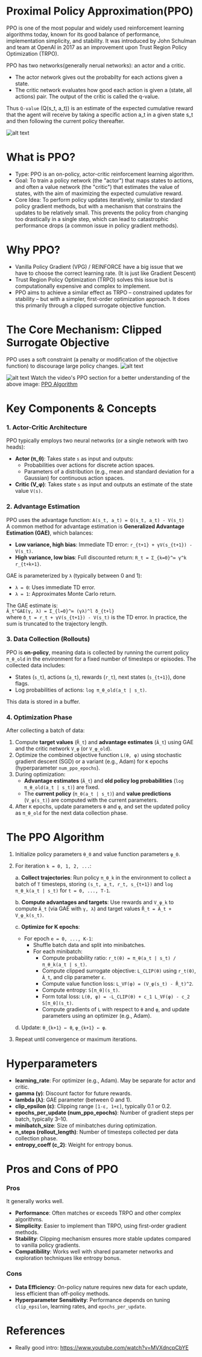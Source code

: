 # Proximal Policy Approximation(PPO)

PPO is one of the most popular and widely used reinforcement learning algorithms today, known for its good balance of performance, implementation simplicity, and stability. It was introduced by John Schulman and team at OpenAI in 2017 as an improvement upon Trust Region Policy Optimization (TRPO).

PPO has two networks(generally nerual networks): an actor and a critic. 
- The actor network gives out the probabilty for each actions given a state.
- The critic network evaluates how good each action is given a (state, all actions) pair. The output of the critic is called the q-value.

Thus `Q-value` (Q(s_t, a_t)) is an estimate of the expected cumulative reward that the agent will receive by taking a specific action a_t in a given state s_t and then following the current policy thereafter.

![alt text](image-3.png)
# What is PPO?
- Type: PPO is an on-policy, actor-critic reinforcement learning algorithm.
- Goal: To train a policy network (the "actor") that maps states to actions, and often a value network (the "critic") that estimates the value of states, with the aim of maximizing the expected cumulative reward.
- Core Idea: To perform policy updates iteratively, similar to standard policy gradient methods, but with a mechanism that constrains the updates to be relatively small. This prevents the policy from changing too drastically in a single step, which can lead to catastrophic performance drops (a common issue in policy gradient methods).

# Why PPO?
- Vanilla Policy Gradient (VPG) / REINFORCE have a big issue that we have to choose the correct learning rate. (It is just like Gradient Descent)
- Trust Region Policy Optimization (TRPO) solves this issue but is computationally expensive and complex to implement.
- PPO aims to achieve a similar effect as TRPO – constrained updates for stability – but with a simpler, first-order optimization approach. It does this primarily through a clipped surrogate objective function.

# The Core Mechanism: Clipped Surrogate Objective

PPO uses a soft constraint (a penalty or modification of the objective function) to discourage large policy changes. 
![alt text](image-1.png)

![alt text](image-2.png)
Watch the video's PPO section for a better understanding of the above image: [PPO Algorithm](https://www.youtube.com/watch?v=MVXdncpCbYE)

# Key Components & Concepts

### 1. Actor-Critic Architecture
PPO typically employs two neural networks (or a single network with two heads):
- **Actor (π_θ)**: Takes state `s` as input and outputs:
  - Probabilities over actions for discrete action spaces.
  - Parameters of a distribution (e.g., mean and standard deviation for a Gaussian) for continuous action spaces.
- **Critic (V_φ)**: Takes state `s` as input and outputs an estimate of the state value `V(s)`.

### 2. Advantage Estimation
PPO uses the advantage function: `A(s_t, a_t) = Q(s_t, a_t) - V(s_t)`  
A common method for advantage estimation is **Generalized Advantage Estimation (GAE)**, which balances:
- **Low variance, high bias**: Immediate TD error: `r_{t+1} + γV(s_{t+1}) - V(s_t)`.
- **High variance, low bias**: Full discounted return: `R_t = Σ_{k=0}^∞ γ^k r_{t+k+1}`.

GAE is parameterized by `λ` (typically between 0 and 1):
- `λ = 0`: Uses immediate TD error.
- `λ = 1`: Approximates Monte Carlo return.

The GAE estimate is:  
`Â_t^GAE(γ, λ) = Σ_{l=0}^∞ (γλ)^l δ_{t+l}`  
where `δ_t = r_t + γV(s_{t+1}) - V(s_t)` is the TD error. In practice, the sum is truncated to the trajectory length.

### 3. Data Collection (Rollouts)
PPO is **on-policy**, meaning data is collected by running the current policy `π_θ_old` in the environment for a fixed number of timesteps or episodes. The collected data includes:
- States (`s_t`), actions (`a_t`), rewards (`r_t`), next states (`s_{t+1}`), done flags.
- Log probabilities of actions: `log π_θ_old(a_t | s_t)`.

This data is stored in a buffer.

### 4. Optimization Phase
After collecting a batch of data:
1. Compute **target values** (`R̂_t`) and **advantage estimates** (`Â_t`) using GAE and the critic network `V_φ` (or `V_φ_old`).
2. Optimize the combined objective function `L(θ, φ)` using stochastic gradient descent (SGD) or a variant (e.g., Adam) for `K` epochs (hyperparameter `num_ppo_epochs`).
3. During optimization:
   - **Advantage estimates** (`Â_t`) and **old policy log probabilities** (`log π_θ_old(a_t | s_t)`) are fixed.
   - The **current policy** (`π_θ(a_t | s_t)`) and **value predictions** (`V_φ(s_t)`) are computed with the current parameters.
4. After `K` epochs, update parameters `θ` and `φ`, and set the updated policy as `π_θ_old` for the next data collection phase.

# The PPO Algorithm
1. Initialize policy parameters `θ_0` and value function parameters `φ_0`.
2. For iteration `k = 0, 1, 2, ...`:
   
   a. **Collect trajectories**: Run policy `π_θ_k` in the environment to collect a batch of `T` timesteps, storing `(s_t, a_t, r_t, s_{t+1})` and `log π_θ_k(a_t | s_t)` for `t = 0, ..., T-1`.

   b. **Compute advantages and targets**: Use rewards and `V_φ_k` to compute `Â_t` (via GAE with `γ, λ`) and target values `R̂_t = Â_t + V_φ_k(s_t)`.
   
   c. **Optimize for K epochs**:
      - For epoch `e = 0, ..., K-1`:
        - Shuffle batch data and split into minibatches.
        - For each minibatch:
          - Compute probability ratio: `r_t(θ) = π_θ(a_t | s_t) / π_θ_k(a_t | s_t)`.
          - Compute clipped surrogate objective: `L_CLIP(θ)` using `r_t(θ)`, `Â_t`, and clip parameter `ε`.
          - Compute value function loss: `L_VF(φ) = (V_φ(s_t) - R̂_t)^2`.
          - Compute entropy: `S[π_θ](s_t)`.
          - Form total loss: `L(θ, φ) = -L_CLIP(θ) + c_1 L_VF(φ) - c_2 S[π_θ](s_t)`.
          - Compute gradients of `L` with respect to `θ` and `φ`, and update parameters using an optimizer (e.g., Adam).
   
   d. Update: `θ_{k+1} ← θ`, `φ_{k+1} ← φ`.

3. Repeat until convergence or maximum iterations.

# Hyperparameters
- **learning_rate**: For optimizer (e.g., Adam). May be separate for actor and critic.
- **gamma (γ)**: Discount factor for future rewards.
- **lambda (λ)**: GAE parameter (between 0 and 1).
- **clip_epsilon (ε)**: Clipping range `[1-ε, 1+ε]`, typically 0.1 or 0.2.
- **epochs_per_update (num_ppo_epochs)**: Number of gradient steps per batch, typically 3–10.
- **minibatch_size**: Size of minibatches during optimization.
- **n_steps (rollout_length)**: Number of timesteps collected per data collection phase.
- **entropy_coeff (c_2)**: Weight for entropy bonus.

# Pros and Cons of PPO

### Pros
It generally works well.
- **Performance**: Often matches or exceeds TRPO and other complex algorithms.
- **Simplicity**: Easier to implement than TRPO, using first-order gradient methods.
- **Stability**: Clipping mechanism ensures more stable updates compared to vanilla policy gradients.
- **Compatibility**: Works well with shared parameter networks and exploration techniques like entropy bonus.

### Cons
- **Data Efficiency**: On-policy nature requires new data for each update, less efficient than off-policy methods.
- **Hyperparameter Sensitivity**: Performance depends on tuning `clip_epsilon`, learning rates, and `epochs_per_update`.

# References
- Really good intro: https://www.youtube.com/watch?v=MVXdncpCbYE